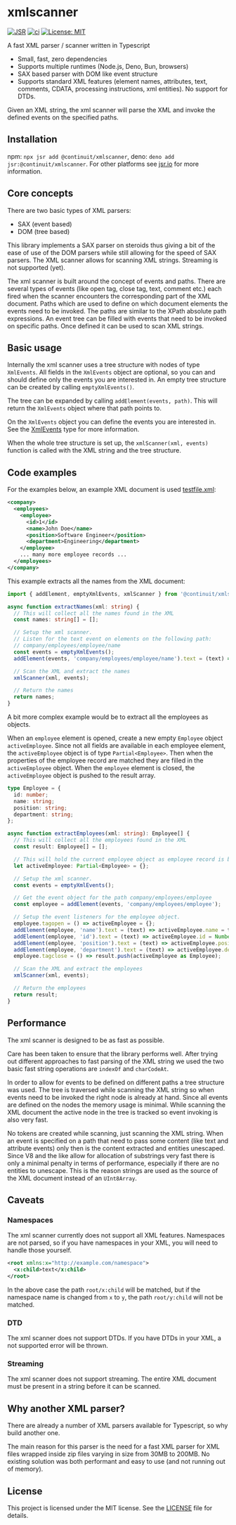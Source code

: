 # xmlscanner

[![JSR](https://jsr.io/badges/@continuit/xmlscanner)](https://jsr.io/@continuit/xmlscanner)
[![ci](https://github.com/ContinuIT-nl/xmlscanner/actions/workflows/ci.yml/badge.svg)](https://github.com/ContinuIT-nl/xmlscanner/actions/workflows/ci.yml)
[![License: MIT](https://img.shields.io/badge/License-MIT-yellow.svg)](https://opensource.org/licenses/MIT)

A fast XML parser / scanner written in Typescript

- Small, fast, zero dependencies
- Supports multiple runtimes (Node.js, Deno, Bun, browsers)
- SAX based parser with DOM like event structure
- Supports standard XML features (element names, attributes, text, comments, CDATA, processing instructions, xml entities). No support for DTDs.

Given an XML string, the xml scanner will parse the XML and invoke the defined events on the specified paths.

## Installation

npm: `npx jsr add @continuit/xmlscanner`, deno: `deno add jsr:@continuit/xmlscanner`. For other platforms see [jsr.io](https://jsr.io/packages/@continuit/xmlscanner) for more information.

## Core concepts

There are two basic types of XML parsers:

- SAX (event based)
- DOM (tree based)

This library implements a SAX parser on steroids thus giving a bit of the ease of use of the DOM parsers while still allowing for the speed of SAX parsers. The XML scanner allows for scanning XML strings. Streaming is not supported (yet).

The xml scanner is built around the concept of events and paths.
There are several types of events (like open tag, close tag, text, comment etc.) each fired when the scanner encounters the corresponding part of the XML document.
Paths which are used to define on which document elements the events need to be invoked. The paths are similar to the XPath absolute path expressions.
An event tree can be filled with events that need to be invoked on specific paths. Once defined it can be used to scan XML strings.

## Basic usage

Internally the xml scanner uses a tree structure with nodes of type `XmlEvents`. All fields in the `XmlEvents` object are optional, so you can and should define only the events you are interested in. An empty tree structure can be created by calling `emptyXmlEvents()`.

The tree can be expanded by calling `addElement(events, path)`. This will return the `XmlEvents` object where that path points to.

On the `XmlEvents` object you can define the events you are interested in. See the [XmlEvents](./src/xmlScannerTypes.ts) type for more information.

When the whole tree structure is set up, the `xmlScanner(xml, events)` function is called with the XML string and the tree structure.

## Code examples

For the examples below, an example XML document is used [testfile.xml](./test_data/testfile.xml):

```xml
<company>
  <employees>
    <employee>
      <id>1</id>
      <name>John Doe</name>
      <position>Software Engineer</position>
      <department>Engineering</department>
    </employee>
    ... many more employee records ...
  </employees>
</company>
```

This example extracts all the names from the XML document:

```typescript
import { addElement, emptyXmlEvents, xmlScanner } from '@continuit/xmlscanner';

async function extractNames(xml: string) {
  // This will collect all the names found in the XML
  const names: string[] = [];

  // Setup the xml scanner.
  // Listen for the text event on elements on the following path:
  // company/employees/employee/name
  const events = emptyXmlEvents();
  addElement(events, 'company/employees/employee/name').text = (text) => names.push(text);

  // Scan the XML and extract the names
  xmlScanner(xml, events);

  // Return the names
  return names;
}
```

A bit more complex example would be to extract all the employees as objects.

When an `employee` element is opened, create a new empty `Employee` object `activeEmployee`.
Since not all fields are available in each employee element, the `activeEmployee` object is of type `Partial<Employee>`.
Then when the properties of the employee record are matched they are filled in the `activeEmployee` object.
When the `employee` element is closed, the `activeEmployee` object is pushed to the result array.

```typescript
type Employee = {
  id: number;
  name: string;
  position: string;
  department: string;
};

async function extractEmployees(xml: string): Employee[] {
  // This will collect all the employees found in the XML
  const result: Employee[] = [];

  // This will hold the current employee object as employee record is being parsed
  let activeEmployee: Partial<Employee> = {};

  // Setup the xml scanner.
  const events = emptyXmlEvents();

  // Get the event object for the path company/employees/employee
  const employee = addElement(events, 'company/employees/employee');

  // Setup the event listeners for the employee object.
  employee.tagopen = () => activeEmployee = {};
  addElement(employee, 'name').text = (text) => activeEmployee.name = text;
  addElement(employee, 'id').text = (text) => activeEmployee.id = Number.parseInt(text);
  addElement(employee, 'position').text = (text) => activeEmployee.position = text;
  addElement(employee, 'department').text = (text) => activeEmployee.department = text;
  employee.tagclose = () => result.push(activeEmployee as Employee);

  // Scan the XML and extract the employees
  xmlScanner(xml, events);

  // Return the employees
  return result;
}
```

## Performance

The xml scanner is designed to be as fast as possible.

Care has been taken to ensure that the library performs well. After trying out different approaches to fast parsing of the XML string we used the two basic fast string operations are `indexOf` and `charCodeAt`.

In order to allow for events to be defined on different paths a tree structure was used.
The tree is traversed while scanning the XML string so when events need to be invoked the right node is already at hand.
Since all events are defined on the nodes the memory usage is minimal.
While scanning the XML document the active node in the tree is tracked so event invoking is also very fast.

No tokens are created while scanning, just scanning the XML string.
When an event is specified on a path that need to pass some content (like text and attribute events) only then is the content extracted and entities unescaped.
Since V8 and the like allow for allocation of substrings very fast there is only a minimal penalty in terms of performance, especially if there are no entities to unescape.
This is the reason strings are used as the source of the XML document instead of an `UInt8Array`.

## Caveats

### Namespaces

The xml scanner currently does not support all XML features. Namespaces are not parsed, so if you have namespaces in your XML, you will need to handle those yourself.

```xml
<root xmlns:x="http://example.com/namespace">
  <x:child>text</x:child>
</root>
```

In the above case the path `root/x:child` will be matched, but if the namespace name is changed from `x` to `y`, the path `root/y:child` will not be matched.

### DTD

The xml scanner does not support DTDs. If you have DTDs in your XML, a not supported error will be thrown.

### Streaming

The xml scanner does not support streaming. The entire XML document must be present in a string before it can be scanned.

## Why another XML parser?

There are already a number of XML parsers available for Typescript, so why build another one.

The main reason for this parser is the need for a fast XML parser for XML files wrapped inside zip files varying in size from 30MB to 200MB.
No existing solution was both performant and easy to use (and not running out of memory).

## License

This project is licensed under the MIT license. See the [LICENSE](./LICENSE) file for details.
